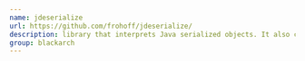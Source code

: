 ```yaml
---
name: jdeserialize
url: https://github.com/frohoff/jdeserialize/
description: library that interprets Java serialized objects. It also comes with a command-line tool that can generate compilable class declarations, extract block data, and print textual representations of instance values. URL : https://github.com/frohoff/jdeserialize/ Groups : blackarch blackarch-webapp blackarch-reversing
group: blackarch
---
```

